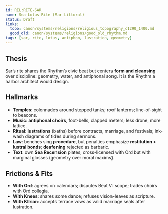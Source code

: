 ```yaml
---
id: REL:RITE-SAR
name: Sea-Lotus Rite (Sar Littoral)
status: Draft
links:
  topo: canon/systems/religions/religious_topography_c1290_1400.md
  good_old: canon/systems/religions/good_old_rhythm.md
tags: [sar, rite, lotus, antiphon, lustration, geometry]
---
```


## Thesis
Sar’s rite shares the Rhythm’s civic beat but centers **form and cleansing** over discipline: geometry, water, and antiphonal song. It is the Rhythm a harbor architect would design.

## Hallmarks
- **Temples**: colonnades around stepped tanks; roof lanterns; line-of-sight to beacons.
- **Music**: **antiphonal choirs**, foot-bells, clapped meters; less drone, more lattice.
- **Ritual**: **lustrations** (baths) before contracts, marriage, and festivals; ink-wash diagrams of tides during sermons.
- **Law**: benches sing **procedure**, but penalties emphasize **restitution + lustral bonds**; **deafening** rejected as barbaric.
- **Text**: own **Sea Recension** plates; cross-licensed with Ord but with marginal glosses (geometry over moral maxims).

## Frictions & Fits
- **With Ord**: agrees on calendars; disputes Beat VI scope; trades choirs with Ord collegia.  
- **With Knees**: shares some dance; refuses vision-leaves as scripture.  
- **With Kllrian**: accepts terrace vows as valid marriage seals after lustration.

